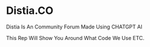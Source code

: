 # Distia.CO
Distia Is An Community Forum Made Using CHATGPT AI

This Rep Will Show You Around What Code We Use ETC.
